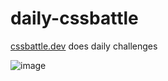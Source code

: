 # daily-cssbattle

[cssbattle.dev](cssbattle.dev) does daily challenges

![image](https://github.com/ebanner/daily-cssbattle/assets/2068912/9957dd4a-318b-47d6-b26c-8213f4eecfc4)

